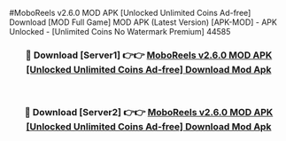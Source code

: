 #MoboReels v2.6.0 MOD APK [Unlocked Unlimited Coins Ad-free] Download [MOD Full Game] MOD APK (Latest Version) [APK-MOD] - APK Unlocked - [Unlimited Coins No Watermark Premium] 44585



<div align="center">

<h3>🔴 Download [Server1] 👉👉 <a href="https://momento.my/?title=MoboReels_v2.6.0_MOD_APK_[Unlocked_Unlimited_Coins_Ad-free]_Download">MoboReels v2.6.0 MOD APK [Unlocked Unlimited Coins Ad-free] Download Mod Apk</a></h3><br>

<h3>🔴 Download [Server2] 👉👉 <a href="https://momento.my/?title=MoboReels_v2.6.0_MOD_APK_[Unlocked_Unlimited_Coins_Ad-free]_Download">MoboReels v2.6.0 MOD APK [Unlocked Unlimited Coins Ad-free] Download Mod Apk</a></h3>
</div>
